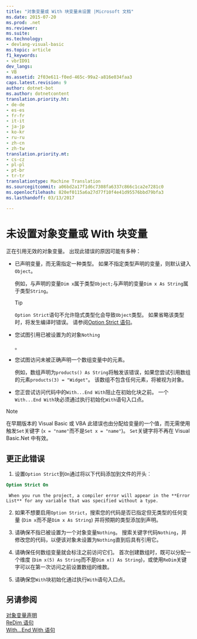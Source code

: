 ```yaml
---
title: "对象变量或 With 块变量未设置 |Microsoft 文档"
ms.date: 2015-07-20
ms.prod: .net
ms.reviewer: 
ms.suite: 
ms.technology:
- devlang-visual-basic
ms.topic: article
f1_keywords:
- vbrID91
dev_langs:
- VB
ms.assetid: 2f03e611-f0ed-465c-99a2-a816e034faa3
caps.latest.revision: 9
author: dotnet-bot
ms.author: dotnetcontent
translation.priority.ht:
- de-de
- es-es
- fr-fr
- it-it
- ja-jp
- ko-kr
- ru-ru
- zh-cn
- zh-tw
translation.priority.mt:
- cs-cz
- pl-pl
- pt-br
- tr-tr
translationtype: Machine Translation
ms.sourcegitcommit: a06bd2a17f1d6c7308fa6337c866c1ca2e7281c0
ms.openlocfilehash: 820ef0115a6a27d77f10f4e41d95576bbd79bfa3
ms.lasthandoff: 03/13/2017

---
```

# <a name="object-variable-or-with-block-variable-not-set"></a>未设置对象变量或 With 块变量
正在引用无效的对象变量。   出现此错误的原因可能有多种：  
  
-   已声明变量，而无需指定一种类型。 如果不指定类型声明的变量，则默认键入`Object`。  
  
     例如，与声明的变量`Dim x`属于类型`Object;`与声明的变量`Dim x As String`属于类型`String`。  
  
    > [!TIP]
    >  `Option Strict`语句不允许隐式类型化会导致`Object`类型。 如果省略该类型时，将发生编译时错误。 请参阅[Option Strict 语句](../../../visual-basic/language-reference/statements/option-strict-statement.md)。  
  
-   您试图引用已被设置为的对象`Nothing`  
  
     。  
  
-   您试图访问未被正确声明一个数组变量中的元素。  
  
     例如，数组声明为`products() As String`将触发该错误，如果您尝试引用数组的元素`products(3) = "Widget"`。 该数组不包含任何元素，将被视为对象。  
  
-   您正尝试访问代码中的`With...End With`阻止在初始化块之前。   一个`With...End With`块必须通过执行初始化`With`语句入口点。  
  
> [!NOTE]
>  在早期版本的 Visual Basic 或 VBA 此错误也由分配给变量的一个值，而无需使用触发`Set`关键字 (`x = "name"`而不是`Set x = "name"`)。 `Set`关键字将不再在 Visual Basic.Net 中有效。  
  
## <a name="to-correct-this-error"></a>更正此错误  
  
1.  设置`Option Strict`到`On`通过将以下代码添加到文件的开头︰  
  
```vb  
Option Strict On  
```  

     When you run the project, a compiler error will appear in the **Error List** for any variable that was specified without a type.  
  
2.  如果不想要启用`Option Strict`，搜索您的代码是否已指定但无类型的任何变量 (`Dim x`而不是`Dim x As String`) 并将预期的类型添加到声明。  
  
3.  请确保不指已被设置为一个对象变量`Nothing`。  搜索关键字代码`Nothing`，并修改您的代码，以便该对象未设置为`Nothing`直到后具有引用它。  
  
4.  请确保任何数组变量就会标注之前访问它们。 首次创建数组时，既可以分配一个维度 (`Dim x(5) As String`而不是`Dim x() As String`)，或使用`ReDim`关键字可以在第一次访问之前设置数组的维数。  
  
5.  请确保您`With`块初始化通过执行`With`语句入口点。  
  
## <a name="see-also"></a>另请参阅  
 [对象变量声明](../../../visual-basic/programming-guide/language-features/variables/object-variable-declaration.md)   
 [ReDim 语句](../../../visual-basic/language-reference/statements/redim-statement.md)   
 [With...End With 语句](../../../visual-basic/language-reference/statements/with-end-with-statement.md)
